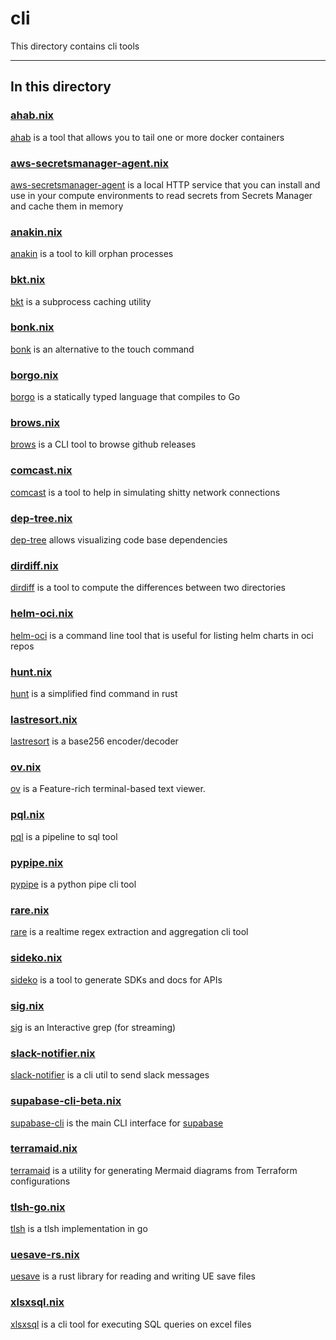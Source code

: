 # cli

This directory contains cli tools

---

## In this directory

### [ahab.nix](./ahab.nix)

[ahab](https://github.com/jpetrucciani/ahab) is a tool that allows you to tail one or more docker containers

### [aws-secretsmanager-agent.nix](./aws-secretsmanager-agent.nix)

[aws-secretsmanager-agent](https://github.com/aws/aws-secretsmanager-agent) is a local HTTP service that you can install and use in your compute environments to read secrets from Secrets Manager and cache them in memory

### [anakin.nix](./anakin.nix)

[anakin](https://github.com/Timmmm/anakin/) is a tool to kill orphan processes

### [bkt.nix](./bkt.nix)

[bkt](https://github.com/dimo414/bkt) is a subprocess caching utility

### [bonk.nix](./bonk.nix)

[bonk](https://github.com/elliot40404/bonk) is an alternative to the touch command

### [borgo.nix](./borgo.nix)

[borgo](https://github.com/borgo-lang/borgo) is a statically typed language that compiles to Go

### [brows.nix](./brows.nix)

[brows](https://github.com/rubysolo/brows) is a CLI tool to browse github releases

### [comcast.nix](./comcast.nix)

[comcast](https://github.com/tylertreat/comcast) is a tool to help in simulating shitty network connections

### [dep-tree.nix](./dep-tree.nix)

[dep-tree](https://github.com/gabotechs/dep-tree) allows visualizing code base dependencies

### [dirdiff.nix](./dirdiff.nix)

[dirdiff](https://github.com/ocamlpro/dirdiff) is a tool to compute the differences between two directories

### [helm-oci.nix](./helm-oci.nix)

[helm-oci](https://github.com/ikimpriv/helm-oci) is a command line tool that is useful for listing helm charts in oci repos

### [hunt.nix](./hunt.nix)

[hunt](https://github.com/LyonSyonII/hunt-rs) is a simplified find command in rust

### [lastresort.nix](./lastresort.nix)

[lastresort](https://github.com/ctsrc/Base256) is a base256 encoder/decoder

### [ov.nix](./ov.nix)

[ov](https://github.com/noborus/ov) is a Feature-rich terminal-based text viewer.

### [pql.nix](./pql.nix)

[pql](https://github.com/runreveal/pql) is a pipeline to sql tool

### [pypipe.nix](./pypipe.nix)

[pypipe](https://github.com/bugen/pypipe) is a python pipe cli tool

### [rare.nix](./rare.nix)

[rare](https://github.com/zix99/rare) is a realtime regex extraction and aggregation cli tool

### [sideko.nix](./sideko.nix)

[sideko](https://github.com/Sideko-Inc/sideko) is a tool to generate SDKs and docs for APIs

### [sig.nix](./sig.nix)

[sig](https://github.com/ynqa/sig) is an Interactive grep (for streaming)

### [slack-notifier.nix](./slack-notifier.nix)

[slack-notifier](https://github.com/cloudposse/slack-notifier) is a cli util to send slack messages

### [supabase-cli-beta.nix](./supabase-cli-beta.nix)

[supabase-cli](https://github.com/supabase/cli) is the main CLI interface for [supabase](https://supabase.com)

### [terramaid.nix](./terramaid.nix)

[terramaid](https://github.com/RoseSecurity/Terramaid) is a utility for generating Mermaid diagrams from Terraform configurations

### [tlsh-go.nix](./tlsh-go.nix)

[tlsh](https://github.com/glaslos/tlsh) is a tlsh implementation in go

### [uesave-rs.nix](./uesave-rs.nix)

[uesave](https://github.com/trumank/uesave-rs) is a rust library for reading and writing UE save files

### [xlsxsql.nix](./xlsxsql.nix)

[xlsxsql](https://github.com/noborus/xlsxsql) is a cli tool for executing SQL queries on excel files
